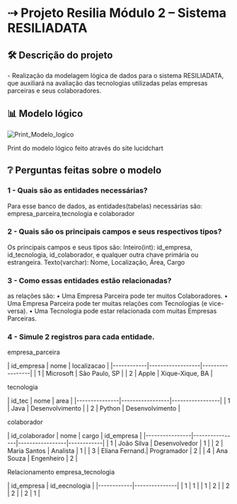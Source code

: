 <h1> ⇢ Projeto Resilia Módulo 2 – Sistema RESILIADATA </h1>

 <h2>🛠️ Descrição do projeto</h2
<p>- Realização da modelagem lógica de dados para o sistema RESILIADATA, que auxiliará na avaliação das tecnologias utilizadas pelas empresas parceiras e seus colaboradores.</p>

 <h2>📊 Modelo lógico</h2>
<img src="https://github.com/GuttenbergJr/projeto_individual_sistema_resiliadata/assets/114154174/a2380786-29e6-4505-888c-f485e8f93b06" alt="Print_Modelo_logico">
<p>Print do modelo lógico feito através do site lucidchart</p>

<h2>❔ Perguntas feitas sobre o modelo</h2>

<h3>1 - Quais são as entidades necessárias?</h3>
<p>Para esse banco de dados, as entidades(tabelas) necessárias são: empresa_parceira,tecnologia e colaborador</p>

<h3>2 - Quais são os principais campos e seus respectivos tipos?</h3>
<p>Os principais campos e seus tipos são:
Inteiro(int): id_empresa, id_tecnologia, id_colaborador, e qualquer outra chave primária ou estrangeira. 
Texto(varchar): Nome, Localização, Área, Cargo
</p>

<h3>3 - Como essas entidades estão relacionadas?</h3>
<p>as relações são:
•	Uma Empresa Parceira pode ter muitos Colaboradores.
•	Uma Empresa Parceira pode ter muitas relações com Tecnologias (e vice-versa).
•	Uma Tecnologia pode estar relacionada com muitas Empresas Parceiras.
</p>

<h3>4 - Simule 2 registros para cada entidade.</h3>

<p>empresa_parceira</p>
| id_empresa | nome             | localizacao     |
|------------|------------------|-----------------|
| 1          | Microsoft        | São Paulo, SP   |
| 2          | Apple            | Xique-Xique, BA |

<p>tecnologia</p>
| id_tec        | nome            | area            |
|---------------|-----------------|-----------------|
| 1             | Java            | Desenvolvimento |
| 2             | Python          | Desenvolvimento |

<p>colaborador</p>
| id_colaborador | nome           | cargo           | id_empresa |
|----------------|----------------|-----------------|------------|
| 1              | João Silva     | Desenvolvedor   | 1          |
| 2              | Maria Santos   | Analista        | 1          |
| 3              | Eliana Fernand.| Programador     | 2          |
| 4              | Ana Souza      | Engenheiro      | 2          |

<p>Relacionamento empresa_tecnologia</p>
| id_empresa | id_eecnologia |
|------------|---------------|
| 1          | 1             |
| 1          | 2             |
| 2          | 2             |
| 2          | 1             |


